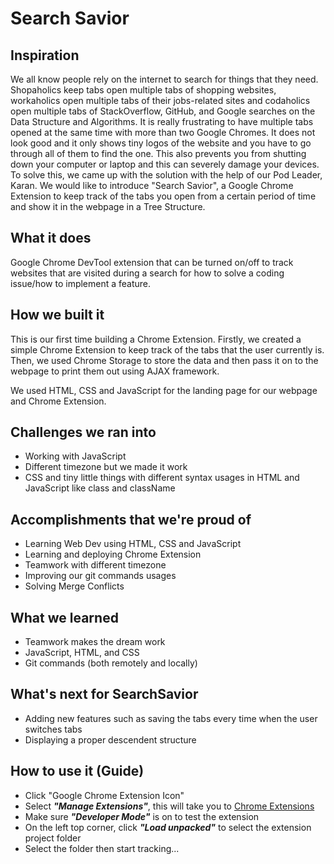 # Search Savior

## Inspiration
We all know people rely on the internet to search for things that they need. Shopaholics keep tabs open multiple tabs of shopping websites, workaholics open multiple tabs of their jobs-related sites and codaholics open multiple tabs of StackOverflow, GitHub, and Google searches on the Data Structure and Algorithms. It is really frustrating to have multiple tabs opened at the same time with more than two Google Chromes. It does not look good and it only shows tiny logos of the website and you have to go through all of them to find the one. This also prevents you from shutting down your computer or laptop and this can severely damage your devices. To solve this, we came up with the solution with the help of our Pod Leader, Karan. We would like to introduce "Search Savior", a Google Chrome Extension to keep track of the tabs you open from a certain period of time and show it in the webpage in a Tree Structure. 

## What it does
Google Chrome DevTool extension that can be turned on/off to track websites that are visited during a search for how to solve a coding issue/how to implement a feature.

## How we built it
This is our first time building a Chrome Extension. Firstly, we created a simple Chrome Extension to keep track of the tabs that the user currently is. Then, we used Chrome Storage to store the data and then pass it on to the webpage to print them out using AJAX framework. 

We used HTML, CSS and JavaScript for the landing page for our webpage and Chrome Extension. 

## Challenges we ran into
- Working with JavaScript 
- Different timezone but we made it work 
- CSS and tiny little things with different syntax usages in HTML and JavaScript like class and className

## Accomplishments that we're proud of
- Learning Web Dev using HTML, CSS and JavaScript 
- Learning and deploying Chrome Extension 
- Teamwork with different timezone
- Improving our git commands usages
- Solving Merge Conflicts

## What we learned
- Teamwork makes the dream work
- JavaScript, HTML, and CSS
- Git commands (both remotely and locally)

## What's next for SearchSavior
- Adding new features such as saving the tabs every time when the user switches tabs
- Displaying a proper descendent structure

## How to use it (Guide)
- Click "Google Chrome Extension Icon" 
- Select **_"Manage Extensions"_**, this will take you to [Chrome Extensions](chrome://extensions/)
- Make sure **_"Developer Mode"_** is on to test the extension 
- On the left top corner, click **_"Load unpacked"_** to select the extension project folder
- Select the folder then start tracking...